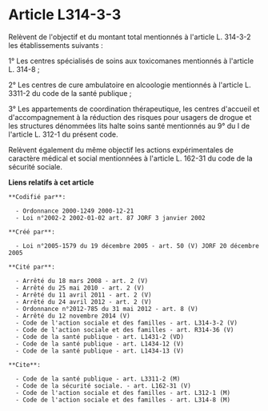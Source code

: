 # Article L314-3-3

Relèvent de l'objectif et du montant total mentionnés à l'article L. 314-3-2 les établissements suivants :

1° Les centres spécialisés de soins aux toxicomanes mentionnés à l'article L. 314-8 ;

2° Les centres de cure ambulatoire en alcoologie mentionnés à l'article L. 3311-2 du code de la santé publique ;

3° Les appartements de coordination thérapeutique, les centres d'accueil et d'accompagnement à la réduction des risques pour
usagers de drogue et les structures dénommées lits halte soins santé mentionnés au 9° du I de l'article L. 312-1 du présent
code.

Relèvent également du même objectif les actions expérimentales de caractère médical et social mentionnées à l'article L.
162-31 du code de la sécurité sociale.

**Liens relatifs à cet article**

	**Codifié par**:

	  - Ordonnance 2000-1249 2000-12-21
	  - Loi n°2002-2 2002-01-02 art. 87 JORF 3 janvier 2002

	**Créé par**:

	  - Loi n°2005-1579 du 19 décembre 2005 - art. 50 (V) JORF 20 décembre 2005

	**Cité par**:

	  - Arrêté du 18 mars 2008 - art. 2 (V)
	  - Arrêté du 25 mai 2010 - art. 2 (V)
	  - Arrêté du 11 avril 2011 - art. 2 (V)
	  - Arrêté du 24 avril 2012 - art. 2 (V)
	  - Ordonnance n°2012-785 du 31 mai 2012 - art. 8 (V)
	  - Arrêté du 12 novembre 2014 (V)
	  - Code de l'action sociale et des familles - art. L314-3-2 (V)
	  - Code de l'action sociale et des familles - art. R314-36 (V)
	  - Code de la santé publique - art. L1431-2 (VD)
	  - Code de la santé publique - art. L1434-12 (V)
	  - Code de la santé publique - art. L1434-13 (V)

	**Cite**:

	  - Code de la santé publique - art. L3311-2 (M)
	  - Code de la sécurité sociale. - art. L162-31 (V)
	  - Code de l'action sociale et des familles - art. L312-1 (M)
	  - Code de l'action sociale et des familles - art. L314-8 (M)
